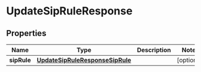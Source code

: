 

# UpdateSipRuleResponse


## Properties

| Name | Type | Description | Notes |
|------------ | ------------- | ------------- | -------------|
|**sipRule** | [**UpdateSipRuleResponseSipRule**](UpdateSipRuleResponseSipRule.md) |  |  [optional] |



